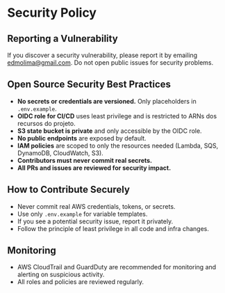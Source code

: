 # Security Policy

## Reporting a Vulnerability
If you discover a security vulnerability, please report it by emailing edmolima@gmail.com. Do not open public issues for security problems.

## Open Source Security Best Practices
- **No secrets or credentials are versioned.** Only placeholders in `.env.example`.
- **OIDC role for CI/CD** uses least privilege and is restricted to ARNs dos recursos do projeto.
- **S3 state bucket is private** and only accessible by the OIDC role.
- **No public endpoints** are exposed by default.
- **IAM policies** are scoped to only the resources needed (Lambda, SQS, DynamoDB, CloudWatch, S3).
- **Contributors must never commit real secrets.**
- **All PRs and issues are reviewed for security impact.**

## How to Contribute Securely
- Never commit real AWS credentials, tokens, or secrets.
- Use only `.env.example` for variable templates.
- If you see a potential security issue, report it privately.
- Follow the principle of least privilege in all code and infra changes.

## Monitoring
- AWS CloudTrail and GuardDuty are recommended for monitoring and alerting on suspicious activity.
- All roles and policies are reviewed regularly.
